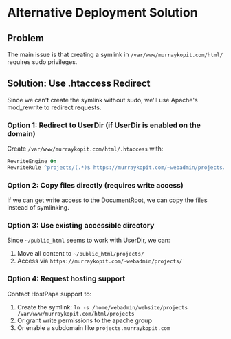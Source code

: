 # Alternative Deployment Solution

## Problem
The main issue is that creating a symlink in `/var/www/murraykopit.com/html/` requires sudo privileges.

## Solution: Use .htaccess Redirect

Since we can't create the symlink without sudo, we'll use Apache's mod_rewrite to redirect requests.

### Option 1: Redirect to UserDir (if UserDir is enabled on the domain)
Create `/var/www/murraykopit.com/html/.htaccess` with:
```apache
RewriteEngine On
RewriteRule ^projects/(.*)$ https://murraykopit.com/~webadmin/projects/$1 [L,R=301]
```

### Option 2: Copy files directly (requires write access)
If we can get write access to the DocumentRoot, we can copy the files instead of symlinking.

### Option 3: Use existing accessible directory
Since `~/public_html` seems to work with UserDir, we can:
1. Move all content to `~/public_html/projects/`
2. Access via `https://murraykopit.com/~webadmin/projects/`

### Option 4: Request hosting support
Contact HostPapa support to:
1. Create the symlink: `ln -s /home/webadmin/website/projects /var/www/murraykopit.com/html/projects`
2. Or grant write permissions to the apache group
3. Or enable a subdomain like `projects.murraykopit.com`